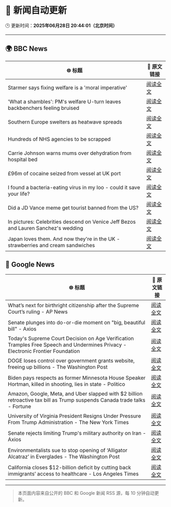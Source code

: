 # 🧠 新闻自动更新

🕒 更新时间：**2025年06月28日 20:44:01（北京时间）**

---

## 🌍 BBC News

| 🌐 标题 | 🔗 原文链接 |
|--------|-------------|
| Starmer says fixing welfare is a 'moral imperative' | [阅读全文](https://www.bbc.com/news/articles/c20wxq3q1x3o) |
| 'What a shambles': PM's welfare U-turn leaves backbenchers feeling bruised | [阅读全文](https://www.bbc.com/news/articles/cd78vz9q3g5o) |
| Southern Europe swelters as heatwave spreads | [阅读全文](https://www.bbc.com/news/articles/c5y74nv1zqpo) |
| Hundreds of NHS agencies to be scrapped | [阅读全文](https://www.bbc.com/news/articles/c3w4xl8gyyqo) |
| Carrie Johnson warns mums over dehydration from hospital bed | [阅读全文](https://www.bbc.com/news/articles/c4gd31g56d3o) |
| £96m of cocaine seized from vessel at UK port | [阅读全文](https://www.bbc.com/news/articles/c1k84xpz1mmo) |
| I found a bacteria-eating virus in my loo - could it save your life? | [阅读全文](https://www.bbc.com/news/articles/czryvm3nlvdo) |
| Did a JD Vance meme get tourist banned from the US? | [阅读全文](https://www.bbc.com/news/videos/c5y2l9nn7y1o) |
| In pictures: Celebrities descend on Venice Jeff Bezos and Lauren Sanchez's wedding | [阅读全文](https://www.bbc.com/news/articles/cdx5g4vjz07o) |
| Japan loves them. And now they're in the UK - strawberries and cream sandwiches | [阅读全文](https://www.bbc.com/news/articles/c75rdryk63lo) |

## 📰 Google News

| 🌐 标题 | 🔗 原文链接 |
|--------|-------------|
| What’s next for birthright citizenship after the Supreme Court’s ruling - AP News | [阅读全文](https://news.google.com/rss/articles/CBMiswFBVV95cUxOUHhJWExxU3E1Z09YRFJZQ2FwS3VjanRHMXRiOVZ6STY0RlVuNnc5N0lWZks3RVlLb0kzRzVSaUN3RW9kckI3U1pEclZMMTA4OTQ2S0hSUkFFSXVEalNKdmx4QVVWbkJ0WW1BN3J5ZzRHU3ZTQ1FDVHRDblgxaWZLZTRmVGxKeWhFSlJBc3RMbU04VWM0U24tTjZrTU02dVpVWWRDYjc1SVZEM2h0czhLdkpSaw?oc=5) |
| Senate plunges into do-or-die moment on "big, beautiful bill" - Axios | [阅读全文](https://news.google.com/rss/articles/CBMickFVX3lxTFB0UWhaVWpQZFRMVlJqVHVCeWV4bFFtUVQwaXBGTGN5b21CUXVGcWlDbGxLdGFWR0xlTjY1eGNMRlM5YU5vT2FLYkE1cHd3alVVLWdKM1VpOU5XOUdFRFFqRlU5aDhxQk9CaXdyRF9qSDVoUQ?oc=5) |
| Today's Supreme Court Decision on Age Verification Tramples Free Speech and Undermines Privacy - Electronic Frontier Foundation | [阅读全文](https://news.google.com/rss/articles/CBMivAFBVV95cUxNWkdFQlVBdWZ2WXVjbVNnOThKT3FjRlBQN1p1LWwycVhlcUIyWk43WjlZRmtoWFVvTUxYZ29lZ19CaFgtNlpCdWgtblM2WDFpWUxRUWViT191NGhKRnMtcklRSVE0WmtqVVVWMVo3MS1KQXlFTjFYR1puQ0ZhZWJQOTRjcDRTV192NXJaLWZjcWY1NDBvVkdmaEJzXzlfa0JrUVpJTl9tNkhpQ1habGlKOFpsZHBSRng2UDd2dw?oc=5) |
| DOGE loses control over government grants website, freeing up billions - The Washington Post | [阅读全文](https://news.google.com/rss/articles/CBMijgFBVV95cUxPMXNOYlJJalZHbVgtQjZKOEwzSmQzQ044TldWRGZsSE9PelBtOU9Xd09mNkNvbTRxMHRnTTlJYUIxUWdiOHd4clo0dGx6WWpoT1VnQUFkdzYzUEJsMW1YbWVrVFNQN190X1pLMWdTOFBOcng1VGp4alA0RHZIdlFqTDhRRVhLSmNHaHpKV2ZR?oc=5) |
| Biden pays respects as former Minnesota House Speaker Hortman, killed in shooting, lies in state - Politico | [阅读全文](https://news.google.com/rss/articles/CBMikAFBVV95cUxQSnFLWFVKZVdUNlhIdlJDbEU4SEV3S0xHVUk0Zk1mX1ZRQVdma3JzVkFSTDFic1l5bXhkUnRLeEhGTDB2a0JtYjM4ZWc1X01EeHVpOXFlRU5IOHp3c084b19ON1ZfZHlpMWxfSDM3NHFlSWZpaG1yeVdnRUJuUzlKV0dSZkNHM0U5TkhwWktXTkQ?oc=5) |
| Amazon, Google, Meta, and Uber slapped with $2 billion retroactive tax bill as Trump suspends Canada trade talks - Fortune | [阅读全文](https://news.google.com/rss/articles/CBMikAFBVV95cUxNU0dDQWUyTTB5Y196QVdlNlJWVjMtY1Zxc0xmdlB6dEozVl9lTTlTVEd6eHVkT3lucFZ6dm10ZWZNT1VIaHhDSUEzd0ZabkYzNTI1VDA5R1RVV293UWx2cklLM09GemdhZXdCWnlGT2Q5c1BYbXN6NHNkZk9DbWwzUU9oUXFhYlhiNWVuM1Y1ZUI?oc=5) |
| University of Virginia President Resigns Under Pressure From Trump Administration - The New York Times | [阅读全文](https://news.google.com/rss/articles/CBMikgFBVV95cUxQX2VQNS15R1RRZ0RtQy1FTzRyRjZsVXFLS0NTeTROWnNsOHJ3S1loS2ZFWXgxX0lLem1LOU9ydGdOUGRjT3dUbTQtN0pjQUJnRExITmZTUW84NWt6aThuWWdEd0JJYzFycTBvVDNzc1E4aGFQelNXVXBYYzJpU1ZmcXp4b1Nlc0tsMUJnbXJOX1VVZw?oc=5) |
| Senate rejects limiting Trump's military authority on Iran - Axios | [阅读全文](https://news.google.com/rss/articles/CBMic0FVX3lxTE9PYXEzQllhdDVuV2FiUGZ3ZUJGNTBxN2JWOWdKODZybmwwckpIc1d0MHhxOERrN2FjNWRuWVFfNVl2dHJ6eGxIWFdUYllRbVBfQ0t2cVNtbjBmeThfMTI2OXpiVWZ5NFRmcjNXRy1qOERrdmc?oc=5) |
| Environmentalists sue to stop opening of ‘Alligator Alcatraz’ in Everglades - The Washington Post | [阅读全文](https://news.google.com/rss/articles/CBMivgFBVV95cUxOdnpEWjM5aVYzb1k0WXZpcnZCZUhUbnBaSGNiQXNGaURDbHZVTGlxWE0xZFNxTHd1dS1iNjFxb2FpbVpQZVExLTJpc01hZG9rM0FpdjMwNTdlNXNsRUxuVVRLR3MzTTdNd1BkV1pDalA3QjhPNVJucVRTM2ZrdUEwUmFUellyOU52cVVGUDFzN0xQM3BoZDRJcnFQbDhWa05HN3BtNXBpYlRRcWd2SHpRUTlESHpSN2xybVVCRzZn?oc=5) |
| California closes $12-billion deficit by cutting back immigrants’ access to healthcare - Los Angeles Times | [阅读全文](https://news.google.com/rss/articles/CBMizAFBVV95cUxQOHBOT3RaZFJKQVRjTmdEVndZUFBPU0t5OFdmcmptTzBQaDhlekZKY2V2bWd0c0psaFV4bXlEYmJmU21rbnNvaWR4eURGOEpOOWptSDFTeHFnZG1CN0FPSF9saVhHS3kxTHJ4T0wtUnZ0bkw2Umk3VU9IU3g5RXBUS0pSYjBNNDFxblJYTURfdkpTRE5PUUlkcDFlSktKRmJXTS02M1FxUl9IU1QzOXlzbXRENHdBSmRELWp5SktTX1RXR01VWW80MzZoYm0?oc=5) |

---
> 本页面内容来自公开的 BBC 和 Google 新闻 RSS 源，每 10 分钟自动更新。